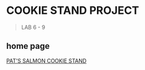 # COOKIE STAND PROJECT

> LAB 6 - 9


## home page



[PAT'S SALMON COOKIE STAND](https://itsjustrobert.github.io/Cookie-Stand/mainpage/index.html)


